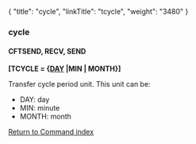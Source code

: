 {
    "title": "cycle",
    "linkTitle": "tcycle",
    "weight": "3480"
}<span id="tcycle"></span>

### cycle

#### CFTSEND, RECV, SEND

****\[TCYCLE = {<u>DAY</u> |MIN | MONTH}\]****

Transfer cycle period unit. This unit can be:

- DAY:
    day
- MIN:
    minute
- MONTH:
    month

[Return to Command index](../../)
